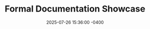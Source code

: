 ---
title: Formal Documentation Showcase    # FM must either be COMPLETELY filled out or EMPTY between the lines for site to not break
description: A showcase of my skills in creating formal, non-blog documentation, such as manuals, reports, etc.
date: 2025-07-26 15:36:00 -0400
categories: [Blogging, Resource]
tags: [resources]     # TAG names should always be lowercase
image: /assets/img/resources-image.jpg
---